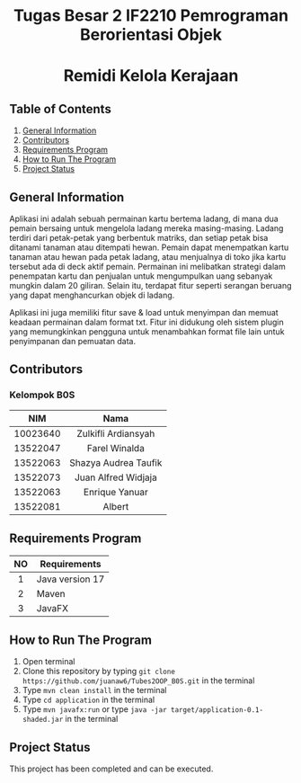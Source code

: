 <h1 align="center"> Tugas Besar 2 IF2210 Pemrograman Berorientasi Objek </h1>
<h1 align="center">  Remidi Kelola Kerajaan </h1>


## Table of Contents
1. [General Information](#general-information)
2. [Contributors](#contributors)
3. [Requirements Program](#required_program)
4. [How to Run The Program](#how-to-run-the-program)
5. [Project Status](#project-status)


## General Information
Aplikasi ini adalah sebuah permainan kartu bertema ladang, di mana dua pemain bersaing untuk mengelola ladang mereka masing-masing. Ladang terdiri dari petak-petak yang berbentuk matriks, dan setiap petak bisa ditanami tanaman atau ditempati hewan. Pemain dapat menempatkan kartu tanaman atau hewan pada petak ladang, atau menjualnya di toko jika kartu tersebut ada di deck aktif pemain. Permainan ini melibatkan strategi dalam penempatan kartu dan penjualan untuk mengumpulkan uang sebanyak mungkin dalam 20 giliran. Selain itu, terdapat fitur seperti serangan beruang yang dapat menghancurkan objek di ladang.

Aplikasi ini juga memiliki fitur save & load untuk menyimpan dan memuat keadaan permainan dalam format txt. Fitur ini didukung oleh sistem plugin yang memungkinkan pengguna untuk menambahkan format file lain untuk penyimpanan dan pemuatan data.


## Contributors
### **Kelompok B0S**
|   NIM    |                  Nama                  |
| :------: | :------------------------------------: |
| 10023640 |          Zulkifli Ardiansyah           |
| 13522047 |             Farel Winalda              |
| 13522063 |         Shazya Audrea Taufik           |
| 13522073 |          Juan Alfred Widjaja           |
| 13522063 |            Enrique Yanuar              |
| 13522081 |                Albert                  |



## Requirements Program
|   NO   |  Requirements                      | 
| :----: | ---------------------------------- |
|   1    | Java version 17                    |                            
|   2    | Maven                              |
|   3    | JavaFX                             | 


## How to Run The Program
1. Open terminal
2. Clone this repository by typing `git clone https://github.com/juanaw6/Tubes2OOP_B0S.git` in the terminal
3. Type `mvn clean install` in the terminal
4. Type `cd application` in the terminal
5. Type `mvn javafx:run` or type `java -jar target/application-0.1-shaded.jar` in the terminal


## Project Status
This project has been completed and can be executed.